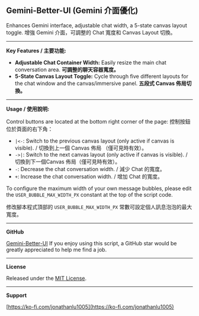 ## Gemini-Better-UI (Gemini 介面優化)

Enhances Gemini interface, adjustable chat width, a 5-state canvas layout toggle.
增強 Gemini 介面，可調整的 Chat 寬度和 Canvas Layout 切換。

---
**Key Features / 主要功能:**

* **Adjustable Chat Container Width:** Easily resize the main chat conversation area. **可調整的聊天容器寬度。** 
* **5-State Canvas Layout Toggle:** Cycle through five different layouts for the chat window and the canvas/immersive panel. **五段式 Canvas 佈局切換。**


---

**Usage / 使用說明:**

Control buttons are located at the bottom right corner of the page:
控制按鈕位於頁面的右下角：

* `|<-`: Switch to the previous canvas layout (only active if canvas is visible). / 切換到上一個 Canvas 佈局 （僅可見時有效）。
* `->|`: Switch to the next canvas layout (only active if canvas is visible). / 切換到下一個Canvas 佈局（僅可見時有效）。
* `-`: Decrease the chat conversation width. / 減少 Chat 的寬度。
* `+`: Increase the chat conversation width. / 增加 Chat 的寬度。

To configure the maximum width of your own message bubbles, please edit the `USER_BUBBLE_MAX_WIDTH_PX` constant at the top of the script code.

修改腳本程式頂部的 `USER_BUBBLE_MAX_WIDTH_PX` 常數可設定個人訊息泡泡的最大寬度。

---

**GitHub**

[Gemini-Better-UI](https://github.com/Jonathan881005/Gemini-Better-UI/)
If you enjoy using this script, a GitHub star would be greatly appreciated to help me find a job.

---

**License**

Released under the [MIT License](https://opensource.org/license/MIT).

---

**Support**

[https://ko-fi.com/jonathanlu1005](https://ko-fi.com/jonathanlu1005)
